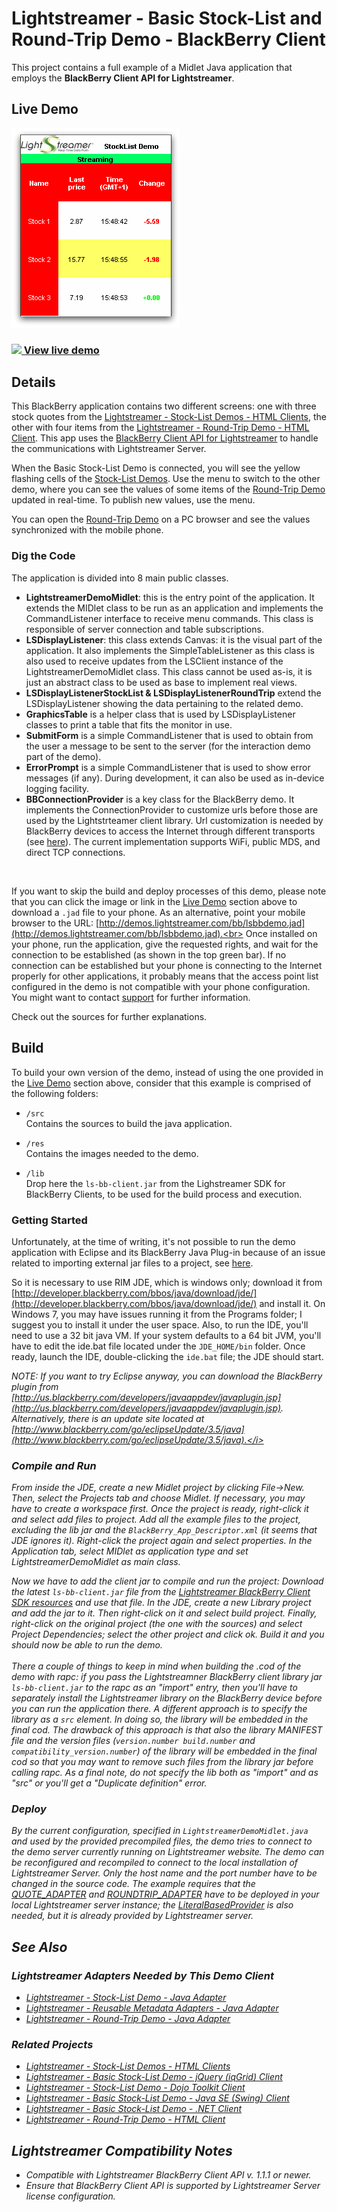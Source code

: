 # Lightstreamer - Basic Stock-List and Round-Trip Demo - BlackBerry Client

<!-- START DESCRIPTION lightstreamer-example-stocklist-client-blackberry -->

This project contains a full example of a Midlet Java application that employs the <b>BlackBerry Client API for Lightstreamer</b>.

## Live Demo

[![screenshot](screen_bbslrt_large.png)](http://demos.lightstreamer.com/bb/lsbbdemo.jad)<br>
### [![](http://demos.lightstreamer.com/site/img/play.png) View live demo](http://demos.lightstreamer.com/bb/lsbbdemo.jad)<br>

## Details

This BlackBerry application contains two different screens: one with three stock quotes from the [Lightstreamer - Stock-List Demos - HTML Clients](https://github.com/Lightstreamer/Lightstreamer-example-Stocklist-client-javascript), the other with four items from the [Lightstreamer - Round-Trip Demo - HTML Client](https://github.com/Lightstreamer/Lightstreamer-example-RoundTrip-client-javascript).
This app uses the [BlackBerry Client API for Lightstreamer](https://lightstreamer.com/api/ls-blackberry-client/latest/index.html) to handle the communications with Lightstreamer Server.<br>

When the Basic Stock-List Demo is connected, you will see the yellow flashing cells of the [Stock-List Demos](https://github.com/Lightstreamer/Lightstreamer-example-Stocklist-client-javascript). Use the menu to switch to the other demo, where you can see the values of some items of the [Round-Trip Demo](https://github.com/Lightstreamer/Lightstreamer-example-RoundTrip-client-javascript) updated in real-time. To publish new values, use the menu.<br>

You can open the [Round-Trip Demo](https://github.com/Lightstreamer/Lightstreamer-example-RoundTrip-client-javascript) on a PC browser and see the values synchronized with the mobile phone.

### Dig the Code
The application is divided into 8 main public classes.
* <b>LightstreamerDemoMidlet</b>: this is the entry point of the application. It extends the MIDlet class to be run as an application and implements the CommandListener interface to receive menu commands. This class is responsible of server connection and table subscriptions.
* <b>LSDisplayListener</b>: this class extends Canvas: it is the visual part of the application. It also implements the SimpleTableListener as this class is also used to receive updates from the LSClient instance of the LightstreamerDemoMidlet class. This class cannot be used as-is, it is just an abstract class to be used as base to implement real views.
* <b>LSDisplayListenerStockList & LSDisplayListenerRoundTrip</b> extend the LSDisplayListener showing the data pertaining to the related demo.
* <b>GraphicsTable</b> is a helper class that is used by LSDisplayListener classes to print a table that fits the monitor in use.
* <b>SubmitForm</b> is a simple CommandListener that is used to obtain from the user a message to be sent to the server (for the interaction demo part of the demo).
* <b>ErrorPrompt</b> is a simple CommandListener that is used to show error messages (if any). During development, it can also be used as in-device logging facility.
* <b>BBConnectionProvider</b> is a key class for the BlackBerry demo. It implements the ConnectionProvider to customize urls before those are used by the Lightstrteamer client library. Url customization is needed by BlackBerry devices to access the Internet through different transports (see [here](http://supportforums.blackberry.com/t5/Java-Development/Network-Transports/ta-p/482457)). The current implementation supports WiFi, public MDS, and direct TCP connections.
<br>

If you want to skip the build and deploy processes of this demo, please note that you can click the image or link in the [Live Demo](https://github.com/Lightstreamer/Lightstreamer-example-StockList-client-blackberry#live-demo) section above to download a `.jad` file to your phone. As an alternative, point your mobile browser to the URL: [http://demos.lightstreamer.com/bb/lsbbdemo.jad](http://demos.lightstreamer.com/bb/lsbbdemo.jad).<br>
Once installed on your phone, run the application, give the requested rights, and wait for the connection to be established (as shown in the top green bar). If no connection can be established but your phone is connecting to the Internet properly for other applications, it probably means that the access point list configured in the demo is not compatible with your phone configuration. You might want to contact [support](support@lightstreamer.com) for further information.

Check out the sources for further explanations.
<!-- END DESCRIPTION lightstreamer-example-stocklist-client-blackberry -->

## Build

To build your own version of the demo, instead of using the one provided in the [Live Demo](https://github.com/Lightstreamer/Lightstreamer-example-StockList-client-blackberry#live-demo) section above, consider that this example is comprised of the following folders:
* `/src`<br>
  Contains the sources to build the java application.

* `/res`<br>
  Contains the images needed to the demo.
  
* `/lib`<br>
  Drop here the `ls-bb-client.jar` from the Lighstreamer SDK for BlackBerry Clients, to be used for the build process and execution.

### Getting Started

Unfortunately, at the time of writing, it's not possible to run the demo application with Eclipse and its BlackBerry Java Plug-in because of an issue related to importing external jar files to a project, see [here](http://supportforums.blackberry.com/t5/Java-Development/Adding-External-Jars-using-eclipse/m-p/95205).
  
So it is necessary to use RIM JDE, which is windows only; download it from [http://developer.blackberry.com/bbos/java/download/jde/](http://developer.blackberry.com/bbos/java/download/jde/) and install it. On Windows 7, you may have issues running it from the Programs folder; I suggest you to install it under the user space. Also, to run the IDE, you'll need to use a 32 bit java VM. If your system defaults to a 64 bit JVM, you'll have to edit the ide.bat file located under the `JDE_HOME/bin` folder.
Once ready, launch the IDE, double-clicking the `ide.bat` file; the JDE should start.
  
<i>NOTE: If you want to try Eclipse anyway, you can download the BlackBerry plugin from [http://us.blackberry.com/developers/javaappdev/javaplugin.jsp](http://us.blackberry.com/developers/javaappdev/javaplugin.jsp). Alternatively, there is an update site located at [http://www.blackberry.com/go/eclipseUpdate/3.5/java](http://www.blackberry.com/go/eclipseUpdate/3.5/java).</i>

### Compile and Run
From inside the JDE, create a new Midlet project by clicking File->New. Then, select the Projects tab and choose Midlet. If necessary, you may have to create a workspace first. Once the project is ready, right-click it and select add files to project. 
Add all the example files to the project, excluding the lib jar and the `BlackBerry_App_Descriptor.xml` (it seems that JDE ignores it). Right-click the project again and select properties. In the Application tab, select MIDlet as application type and set LightstreamerDemoMidlet as main class.
  
Now we have to add the client jar to compile and run the project: Download the latest `ls-bb-client.jar` file from the [Lightstreamer BlackBerry Client SDK resources](https://lightstreamer.com/res/ls-blackberry-client/latest/usage.html) and use that file.
In the JDE, create a new Library project and add the jar to it. Then right-click on it and select build project.
Finally, right-click on the original project (the one with the sources) and select Project Dependencies; select the other project and click ok. Build it and you should  now be able to run the demo.<br>
<br>
There a couple of things to keep in mind when building the .cod of the demo with rapc: if you pass the Lightstreamner BlackBerry client library jar `ls-bb-client.jar` to the rapc as an "import" entry, then you'll have to separately install the Lightstreamer library on the BlackBerry device before you can run the application there.
A different approach is to specify the library as a `src` element. In doing so, the library will be embedded in the final cod. The drawback of this approach is that also the library MANIFEST file and the version files (`version.number build.number` and `compatibility_version.number`) of the library will be embedded in the final cod so that you may want to remove such files from the library jar before calling rapc.
As a final note, do not specify the lib both as "import" and as "src" or you'll get a "Duplicate definition" error.

### Deploy
  
By the current configuration, specified in `LightstreamerDemoMidlet.java` and used by the provided precompiled files, the demo tries to connect to the demo server currently running on Lightstreamer website.
The demo can be reconfigured and recompiled to connect to the local installation of Lightstreamer Server. Only the host name and the port number have to be changed in the source code.
The example requires that the [QUOTE_ADAPTER](https://github.com/Lightstreamer/Lightstreamer-example-Stocklist-adapter-java) and [ROUNDTRIP_ADAPTER](https://github.com/Lightstreamer/Lightstreamer-example-RoundTrip-adapter-java) have to be deployed in your local Lightstreamer server instance;
the [LiteralBasedProvider](https://github.com/Lightstreamer/Lightstreamer-example-ReusableMetadata-adapter-java) is also needed, but it is already provided by Lightstreamer server.<br>

## See Also

### Lightstreamer Adapters Needed by This Demo Client
<!-- START RELATED_ENTRIES -->

* [Lightstreamer - Stock-List Demo - Java Adapter](https://github.com/Lightstreamer/Lightstreamer-example-Stocklist-adapter-java)
* [Lightstreamer - Reusable Metadata Adapters - Java Adapter](https://github.com/Lightstreamer/Lightstreamer-example-ReusableMetadata-adapter-java)
* [Lightstreamer - Round-Trip Demo - Java Adapter](https://github.com/Lightstreamer/Lightstreamer-example-RoundTrip-adapter-java)

<!-- END RELATED_ENTRIES -->

### Related Projects

* [Lightstreamer - Stock-List Demos - HTML Clients](https://github.com/Lightstreamer/Lightstreamer-example-Stocklist-client-javascript)
* [Lightstreamer - Basic Stock-List Demo - jQuery (iqGrid) Client](https://github.com/Lightstreamer/Lightstreamer-example-StockList-client-jquery)
* [Lightstreamer - Stock-List Demo  - Dojo Toolkit Client](https://github.com/Lightstreamer/Lightstreamer-example-StockList-client-dojo)
* [Lightstreamer - Basic Stock-List Demo - Java SE (Swing) Client](https://github.com/Lightstreamer/Lightstreamer-example-StockList-client-java)
* [Lightstreamer - Basic Stock-List Demo - .NET Client](https://github.com/Lightstreamer/Lightstreamer-example-StockList-client-dotnet)
* [Lightstreamer - Round-Trip Demo - HTML Client](https://github.com/Lightstreamer/Lightstreamer-example-RoundTrip-client-javascript)

## Lightstreamer Compatibility Notes

- Compatible with Lightstreamer BlackBerry Client API v. 1.1.1 or newer.
- Ensure that BlackBerry Client API is supported by Lightstreamer Server license configuration.
